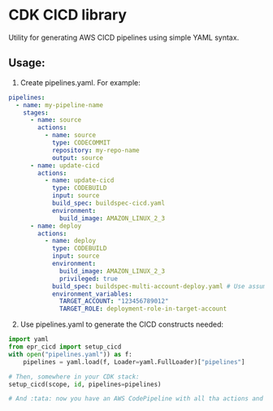 # CDK CICD library

Utility for generating AWS CICD pipelines using simple YAML syntax.

## Usage:

1. Create pipelines.yaml. For example:

```yaml
pipelines:
  - name: my-pipeline-name
    stages:
      - name: source
        actions:
          - name: source
            type: CODECOMMIT
            repository: my-repo-name
            output: source
      - name: update-cicd
        actions:
          - name: update-cicd
            type: CODEBUILD
            input: source
            build_spec: buildspec-cicd.yaml
            environment:
              build_image: AMAZON_LINUX_2_3
      - name: deploy
        actions:
          - name: deploy
            type: CODEBUILD
            input: source
            environment:
              build_image: AMAZON_LINUX_2_3
              privileged: true
            build_spec: buildspec-multi-account-deploy.yaml # Use assume.sh in buildspec
            environment_variables:
              TARGET_ACCOUNT: "123456789012"
              TARGET_ROLE: deployment-role-in-target-account
```

2. Use pipelines.yaml to generate the CICD constructs needed:

```python
import yaml
from epr_cicd import setup_cicd
with open("pipelines.yaml")) as f:
    pipelines = yaml.load(f, Loader=yaml.FullLoader)["pipelines"]

# Then, somewhere in your CDK stack:
setup_cicd(scope, id, pipelines=pipelines)

# And :tata: now you have an AWS CodePipeline with all tha actions and stages in it, as per your spec
```
